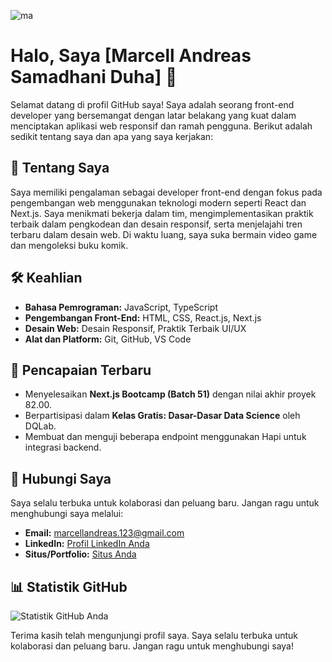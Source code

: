 ![ma](https://user-images.githubusercontent.com/111653735/189487290-ff396a9b-f093-4a53-9fd3-f806ff413509.gif)

# Halo, Saya [Marcell Andreas Samadhani Duha] 👋

Selamat datang di profil GitHub saya! Saya adalah seorang front-end developer yang bersemangat dengan latar belakang yang kuat dalam menciptakan aplikasi web responsif dan ramah pengguna. Berikut adalah sedikit tentang saya dan apa yang saya kerjakan:

## 📖 Tentang Saya
Saya memiliki pengalaman sebagai developer front-end dengan fokus pada pengembangan web menggunakan teknologi modern seperti React dan Next.js. Saya menikmati bekerja dalam tim, mengimplementasikan praktik terbaik dalam pengkodean dan desain responsif, serta menjelajahi tren terbaru dalam desain web. Di waktu luang, saya suka bermain video game dan mengoleksi buku komik.

## 🛠 Keahlian
- **Bahasa Pemrograman:** JavaScript, TypeScript
- **Pengembangan Front-End:** HTML, CSS, React.js, Next.js
- **Desain Web:** Desain Responsif, Praktik Terbaik UI/UX
- **Alat dan Platform:** Git, GitHub, VS Code

## 📝 Pencapaian Terbaru
- Menyelesaikan **Next.js Bootcamp (Batch 51)** dengan nilai akhir proyek 82.00.
- Berpartisipasi dalam **Kelas Gratis: Dasar-Dasar Data Science** oleh DQLab.
- Membuat dan menguji beberapa endpoint menggunakan Hapi untuk integrasi backend.

## 🤝 Hubungi Saya
Saya selalu terbuka untuk kolaborasi dan peluang baru. Jangan ragu untuk menghubungi saya melalui:
- **Email:** [marcellandreas.123@gmail.com](mailto:marcellandreas.123@gmail.com)
- **LinkedIn:** [Profil LinkedIn Anda]([https://linkedin.com/in/your-profile](https://www.linkedin.com/in/marcell-andreas-samadhani-duha/))
- **Situs/Portfolio:** [Situs Anda](https://yourwebsite.com)

## 📊 Statistik GitHub
![Statistik GitHub Anda](https://github-readme-stats.vercel.app/api?username=marcellandreas&show_icons=true&theme=radical)

Terima kasih telah mengunjungi profil saya. Saya selalu terbuka untuk kolaborasi dan peluang baru. Jangan ragu untuk menghubungi saya!



